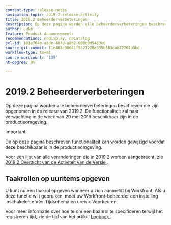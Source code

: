 ```yaml
---
content-type: release-notes
navigation-topic: 2019-2-release-activity
title: 2019.2 Beheerderverbeteringen
description: Op deze pagina worden alle beheerderverbeteringen beschreven die zijn opgenomen in de release van 2019.2. De functionaliteit zal naar verwachting in de week van 20 mei 2019 beschikbaar zijn in de productieomgeving.
author: Luke
feature: Product Announcements
recommendations: noDisplay, noCatalog
exl-id: 181e764b-a3de-487d-a8b2-008c0d5463e0
source-git-commit: f1e463c90641f9221228e335b583cab72762b3bd
workflow-type: tm+mt
source-wordcount: '139'
ht-degree: 0%

---
```


# 2019.2 Beheerderverbeteringen

Op deze pagina worden alle beheerderverbeteringen beschreven die zijn opgenomen in de release van 2019.2. De functionaliteit zal naar verwachting in de week van 20 mei 2019 beschikbaar zijn in de productieomgeving.

>[!IMPORTANT]
>
>De op deze pagina beschreven functionaliteit kan worden gewijzigd voordat deze beschikbaar is in de productieomgeving.

Voor een lijst van alle veranderingen die in 2019.2 worden aangebracht, zie [&#x200B; 2019.2 Overzicht van de Activiteit van de Versie &#x200B;](../../../../product-announcements/product-releases/quarterly-release-archive/2019.2-release-activity/2019-2-release-activity-overview.md).

## Taakrollen op uuritems opgeven

U kunt nu een taakrol opgeven wanneer u zich aanmeldt bij Workfront. Als u deze functie wilt gebruiken, moet uw Workfront-beheerder een instelling inschakelen onder Tijdschema en uren > Voorkeuren.

Voor meer informatie over hoe te om een baanrol te specificeren terwijl het registreren tijd, zie de tijd van het artikel [&#x200B; Logboek &#x200B;](../../../../timesheets/create-and-manage-timesheets/log-time.md).
